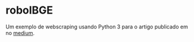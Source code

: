# roboIBGE
Um exemplo de webscraping usando Python 3 para o artigo publicado em no [medium](https://medium.com/@thiagonce/automatizando-a-coleta-de-dados-p%C3%BAblicos-aprendendo-webscraping-com-python-d75303340dff).
